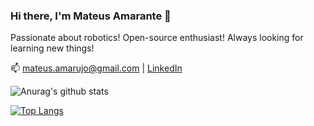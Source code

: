 ### Hi there, I'm Mateus Amarante 👋

Passionate about robotics! Open-source enthusiast! Always looking for learning new things!

📫 mateus.amarujo@gmail.com | [LinkedIn](https://www.linkedin.com/in/mateus-amarante-araujo/)

<!-- - 🔭 I’m currently working on projects in [BIR](https://github.com/Brazilian-Institute-of-Robotics) and [ORise](https://github.com/orise-robotics) organizations -->
<!-- - 🌱 I’m currently studying deep learning -->
<!-- - 💬 Ask me about anything [here](https://github.com/mateus-amarante/mateus-amarante/issues) -->
<!-- - 📫 How to reach me: mateus.amarujo@gmail.com | [LinkedIn](https://www.linkedin.com/in/mateus-amarante-araujo/) -->

![Anurag's github stats](https://github-readme-stats-tan-six.vercel.app/api?count_private=true&username=mateus-amarante)

[![Top Langs](https://github-readme-stats-tan-six.vercel.app/api/top-langs/?username=mateus-amarante&&exclude_repo=github-readme-stats&hide=java&layout=compact&langs_count=4)](https://github.com/anuraghazra/github-readme-stats)

<!-- [![willianrod's wakatime stats](https://github-readme-stats-tan-six.vercel.app/api/wakatime?username=mateusamarante)](https://github.com/mateus-amarante/github-readme-stats) -->


<!--
**mateus-amarante/mateus-amarante** is a ✨ _special_ ✨ repository because its `README.md` (this file) appears on your GitHub profile.

Here are some ideas to get you started:
- 🤔 I’m looking for help with ...
- 😄 Pronouns: ...
- 👯 I’m looking to collaborate on ...
- ⚡ Fun fact: ...
-->

